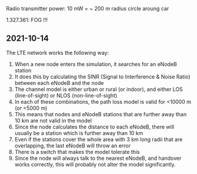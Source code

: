 Radio transmitter power: 10 mW = ~ 200 m radius circle aroung car

1.327.361: FOG !!!

## 2021-10-14

The LTE network works the following way:
1. When a new node enters the simulation, it searches for an eNodeB station
2. It does this by calculating the SINR (Signal to Interference & Noise Ratio) between each eNodeB and the node
3. The channel model is either urban or rural (or indoor), and either LOS (line-of-sight) or NLOS (non-line-of-sight)
4. In each of these combinations, the path loss model is valid for <10000 m (or <5000 m)
5. This means that nodes and eNodeB stations that are further away than 10 km are not valid in the model
6. Since the node calculates the distance to each eNodeB, there will usually be a station which is further away than 10 km
7. Even if the stations cover the whole area with 3 km long radii that are overlapping, the last eNodeB will throw an error
8. There is a switch that makes the model tolerate this
9. Since the node will always talk to the nearest eNodeB, and handover works correctly, this will probably not alter the model significantly.
